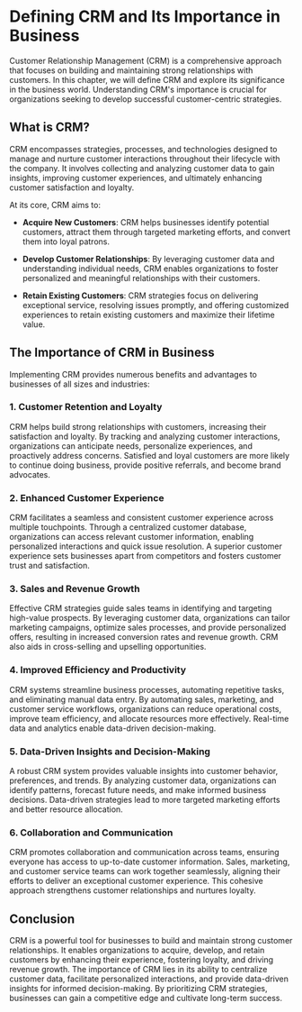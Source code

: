 Defining CRM and Its Importance in Business
======================================================

Customer Relationship Management (CRM) is a comprehensive approach that focuses on building and maintaining strong relationships with customers. In this chapter, we will define CRM and explore its significance in the business world. Understanding CRM's importance is crucial for organizations seeking to develop successful customer-centric strategies.

**What is CRM?**
----------------

CRM encompasses strategies, processes, and technologies designed to manage and nurture customer interactions throughout their lifecycle with the company. It involves collecting and analyzing customer data to gain insights, improving customer experiences, and ultimately enhancing customer satisfaction and loyalty.

At its core, CRM aims to:

* **Acquire New Customers**: CRM helps businesses identify potential customers, attract them through targeted marketing efforts, and convert them into loyal patrons.

* **Develop Customer Relationships**: By leveraging customer data and understanding individual needs, CRM enables organizations to foster personalized and meaningful relationships with their customers.

* **Retain Existing Customers**: CRM strategies focus on delivering exceptional service, resolving issues promptly, and offering customized experiences to retain existing customers and maximize their lifetime value.

**The Importance of CRM in Business**
-------------------------------------

Implementing CRM provides numerous benefits and advantages to businesses of all sizes and industries:

### 1. **Customer Retention and Loyalty**

CRM helps build strong relationships with customers, increasing their satisfaction and loyalty. By tracking and analyzing customer interactions, organizations can anticipate needs, personalize experiences, and proactively address concerns. Satisfied and loyal customers are more likely to continue doing business, provide positive referrals, and become brand advocates.

### 2. **Enhanced Customer Experience**

CRM facilitates a seamless and consistent customer experience across multiple touchpoints. Through a centralized customer database, organizations can access relevant customer information, enabling personalized interactions and quick issue resolution. A superior customer experience sets businesses apart from competitors and fosters customer trust and satisfaction.

### 3. **Sales and Revenue Growth**

Effective CRM strategies guide sales teams in identifying and targeting high-value prospects. By leveraging customer data, organizations can tailor marketing campaigns, optimize sales processes, and provide personalized offers, resulting in increased conversion rates and revenue growth. CRM also aids in cross-selling and upselling opportunities.

### 4. **Improved Efficiency and Productivity**

CRM systems streamline business processes, automating repetitive tasks, and eliminating manual data entry. By automating sales, marketing, and customer service workflows, organizations can reduce operational costs, improve team efficiency, and allocate resources more effectively. Real-time data and analytics enable data-driven decision-making.

### 5. **Data-Driven Insights and Decision-Making**

A robust CRM system provides valuable insights into customer behavior, preferences, and trends. By analyzing customer data, organizations can identify patterns, forecast future needs, and make informed business decisions. Data-driven strategies lead to more targeted marketing efforts and better resource allocation.

### 6. **Collaboration and Communication**

CRM promotes collaboration and communication across teams, ensuring everyone has access to up-to-date customer information. Sales, marketing, and customer service teams can work together seamlessly, aligning their efforts to deliver an exceptional customer experience. This cohesive approach strengthens customer relationships and nurtures loyalty.

**Conclusion**
--------------

CRM is a powerful tool for businesses to build and maintain strong customer relationships. It enables organizations to acquire, develop, and retain customers by enhancing their experience, fostering loyalty, and driving revenue growth. The importance of CRM lies in its ability to centralize customer data, facilitate personalized interactions, and provide data-driven insights for informed decision-making. By prioritizing CRM strategies, businesses can gain a competitive edge and cultivate long-term success.
